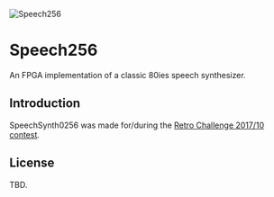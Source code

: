 ![Speech256](https://raw.githubusercontent.com/trcwm/speech256/assets/logo.png)
# Speech256

An FPGA implementation of a classic 80ies speech synthesizer.

## Introduction

SpeechSynth0256 was made for/during the [Retro Challenge 2017/10 contest](http://www.retrochallenge.org).

## License
TBD.
